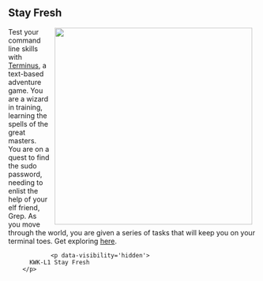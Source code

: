 

## Stay Fresh
<img src="https://s3.amazonaws.com/after-school-assets/terminus" width="400px" align="right" hspace="10">

Test your command line skills with [Terminus](http://www.mprat.org/Terminus/), a text-based adventure game. You are a wizard in training, learning the spells of the great masters. You are on a quest to find the sudo password, needing to enlist the help of your elf friend, Grep. As you move through the world, you are given a series of tasks that will keep you on your terminal toes. Get exploring [here](http://www.mprat.org/Terminus/).

                <p data-visibility='hidden'>
          KWK-L1 Stay Fresh
        </p>
